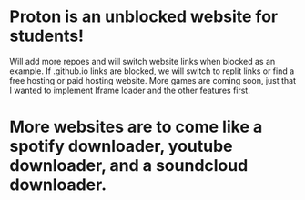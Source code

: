# Proton is an unblocked website for students!

 Will add more repoes and will switch website links when blocked as an example. If .github.io links are blocked, we will switch to replit links or find a free hosting or paid hosting website. More games are coming soon, just that I wanted to implement Iframe loader and the other features first. 

# More websites are to come like a spotify downloader, youtube downloader, and a soundcloud downloader.
